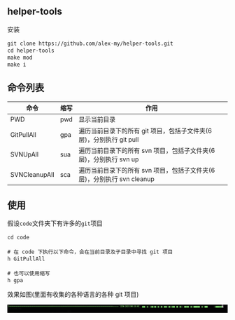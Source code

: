 ## helper-tools

安装

```text
git clone https://github.com/alex-my/helper-tools.git
cd helper-tools
make mod
make i
```

## 命令列表

| 命令          | 缩写 | 作用                                                                    |
| ------------- | ---- | ----------------------------------------------------------------------- |
| PWD           | pwd  | 显示当前目录                                                            |
| GitPullAll    | gpa  | 遍历当前目录下的所有 git 项目，包括子文件夹(6 层)，分别执行 git pull    |
| SVNUpAll      | sua  | 遍历当前目录下的所有 svn 项目，包括子文件夹(6 层)，分别执行 svn up      |
| SVNCleanupAll | sca  | 遍历当前目录下的所有 svn 项目，包括子文件夹(6 层)，分别执行 svn cleanup |

## 使用

假设`code`文件夹下有许多的`git`项目

```text
cd code

# 在 code 下执行以下命令，会在当前目录及子目录中寻找 git 项目
h GitPullAll

# 也可以使用缩写
h gpa
```

效果如图(里面有收集的各种语言的各种 git 项目)

![gitpullall](./images/gitpullall-process.png)
